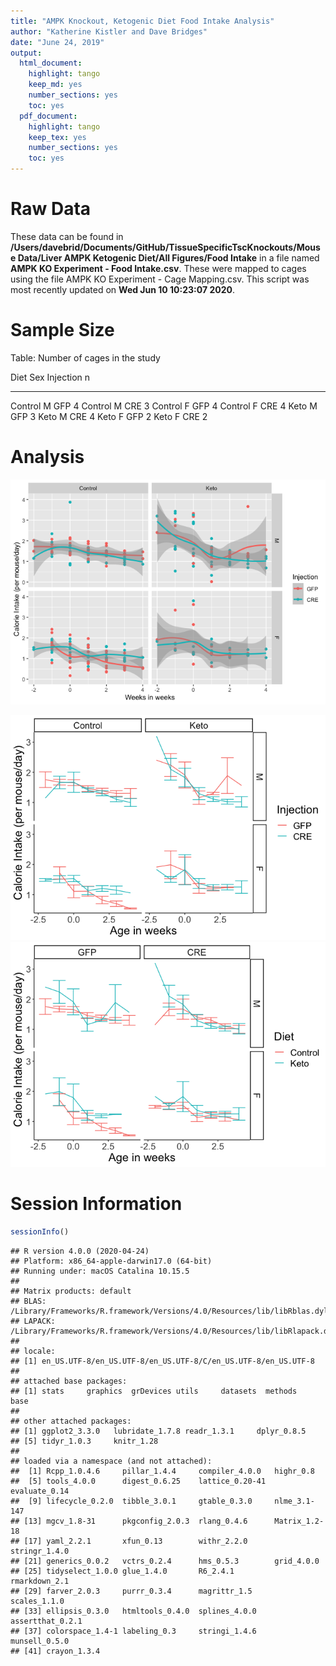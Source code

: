 ```yaml
---
title: "AMPK Knockout, Ketogenic Diet Food Intake Analysis"
author: "Katherine Kistler and Dave Bridges"
date: "June 24, 2019"
output:
  html_document:
    highlight: tango
    keep_md: yes
    number_sections: yes
    toc: yes
  pdf_document:
    highlight: tango
    keep_tex: yes
    number_sections: yes
    toc: yes
---
```





# Raw Data



These data can be found in **/Users/davebrid/Documents/GitHub/TissueSpecificTscKnockouts/Mouse Data/Liver AMPK Ketogenic Diet/All Figures/Food Intake** in a file named **AMPK KO Experiment - Food Intake.csv**.  These were mapped to cages using the file AMPK KO Experiment - Cage Mapping.csv.  This script was most recently updated on **Wed Jun 10 10:23:07 2020**.


# Sample Size


Table: Number of cages in the study

Diet      Sex   Injection     n
--------  ----  ----------  ---
Control   M     GFP           4
Control   M     CRE           3
Control   F     GFP           4
Control   F     CRE           4
Keto      M     GFP           3
Keto      M     CRE           4
Keto      F     GFP           2
Keto      F     CRE           2

# Analysis

![Food intake by calorie and diet](figures/calorie-intake-dotplot-1.png)

![Food intake by calorie and diet](figures/calorie-intake-lineplot-1.png)![Food intake by calorie and diet](figures/calorie-intake-lineplot-2.png)

# Session Information


```r
sessionInfo()
```

```
## R version 4.0.0 (2020-04-24)
## Platform: x86_64-apple-darwin17.0 (64-bit)
## Running under: macOS Catalina 10.15.5
## 
## Matrix products: default
## BLAS:   /Library/Frameworks/R.framework/Versions/4.0/Resources/lib/libRblas.dylib
## LAPACK: /Library/Frameworks/R.framework/Versions/4.0/Resources/lib/libRlapack.dylib
## 
## locale:
## [1] en_US.UTF-8/en_US.UTF-8/en_US.UTF-8/C/en_US.UTF-8/en_US.UTF-8
## 
## attached base packages:
## [1] stats     graphics  grDevices utils     datasets  methods   base     
## 
## other attached packages:
## [1] ggplot2_3.3.0   lubridate_1.7.8 readr_1.3.1     dplyr_0.8.5    
## [5] tidyr_1.0.3     knitr_1.28     
## 
## loaded via a namespace (and not attached):
##  [1] Rcpp_1.0.4.6     pillar_1.4.4     compiler_4.0.0   highr_0.8       
##  [5] tools_4.0.0      digest_0.6.25    lattice_0.20-41  evaluate_0.14   
##  [9] lifecycle_0.2.0  tibble_3.0.1     gtable_0.3.0     nlme_3.1-147    
## [13] mgcv_1.8-31      pkgconfig_2.0.3  rlang_0.4.6      Matrix_1.2-18   
## [17] yaml_2.2.1       xfun_0.13        withr_2.2.0      stringr_1.4.0   
## [21] generics_0.0.2   vctrs_0.2.4      hms_0.5.3        grid_4.0.0      
## [25] tidyselect_1.0.0 glue_1.4.0       R6_2.4.1         rmarkdown_2.1   
## [29] farver_2.0.3     purrr_0.3.4      magrittr_1.5     scales_1.1.0    
## [33] ellipsis_0.3.0   htmltools_0.4.0  splines_4.0.0    assertthat_0.2.1
## [37] colorspace_1.4-1 labeling_0.3     stringi_1.4.6    munsell_0.5.0   
## [41] crayon_1.3.4
```
